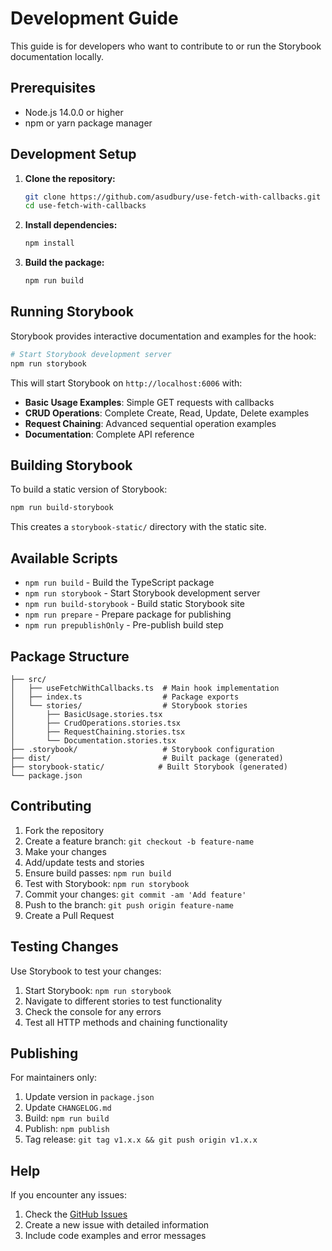 # Development Guide

This guide is for developers who want to contribute to or run the Storybook documentation locally.

## Prerequisites

- Node.js 14.0.0 or higher
- npm or yarn package manager

## Development Setup

1. **Clone the repository:**
   ```bash
   git clone https://github.com/asudbury/use-fetch-with-callbacks.git
   cd use-fetch-with-callbacks
   ```

2. **Install dependencies:**
   ```bash
   npm install
   ```

3. **Build the package:**
   ```bash
   npm run build
   ```

## Running Storybook

Storybook provides interactive documentation and examples for the hook:

```bash
# Start Storybook development server
npm run storybook
```

This will start Storybook on `http://localhost:6006` with:

- **Basic Usage Examples**: Simple GET requests with callbacks
- **CRUD Operations**: Complete Create, Read, Update, Delete examples
- **Request Chaining**: Advanced sequential operation examples
- **Documentation**: Complete API reference

## Building Storybook

To build a static version of Storybook:

```bash
npm run build-storybook
```

This creates a `storybook-static/` directory with the static site.

## Available Scripts

- `npm run build` - Build the TypeScript package
- `npm run storybook` - Start Storybook development server
- `npm run build-storybook` - Build static Storybook site
- `npm run prepare` - Prepare package for publishing
- `npm run prepublishOnly` - Pre-publish build step

## Package Structure

```
├── src/
│   ├── useFetchWithCallbacks.ts  # Main hook implementation
│   ├── index.ts                  # Package exports
│   └── stories/                  # Storybook stories
│       ├── BasicUsage.stories.tsx
│       ├── CrudOperations.stories.tsx
│       ├── RequestChaining.stories.tsx
│       └── Documentation.stories.tsx
├── .storybook/                   # Storybook configuration
├── dist/                         # Built package (generated)
├── storybook-static/            # Built Storybook (generated)
└── package.json
```

## Contributing

1. Fork the repository
2. Create a feature branch: `git checkout -b feature-name`
3. Make your changes
4. Add/update tests and stories
5. Ensure build passes: `npm run build`
6. Test with Storybook: `npm run storybook`
7. Commit your changes: `git commit -am 'Add feature'`
8. Push to the branch: `git push origin feature-name`
9. Create a Pull Request

## Testing Changes

Use Storybook to test your changes:

1. Start Storybook: `npm run storybook`
2. Navigate to different stories to test functionality
3. Check the console for any errors
4. Test all HTTP methods and chaining functionality

## Publishing

For maintainers only:

1. Update version in `package.json`
2. Update `CHANGELOG.md`
3. Build: `npm run build`
4. Publish: `npm publish`
5. Tag release: `git tag v1.x.x && git push origin v1.x.x`

## Help

If you encounter any issues:

1. Check the [GitHub Issues](https://github.com/asudbury/use-fetch-with-callbacks/issues)
2. Create a new issue with detailed information
3. Include code examples and error messages

